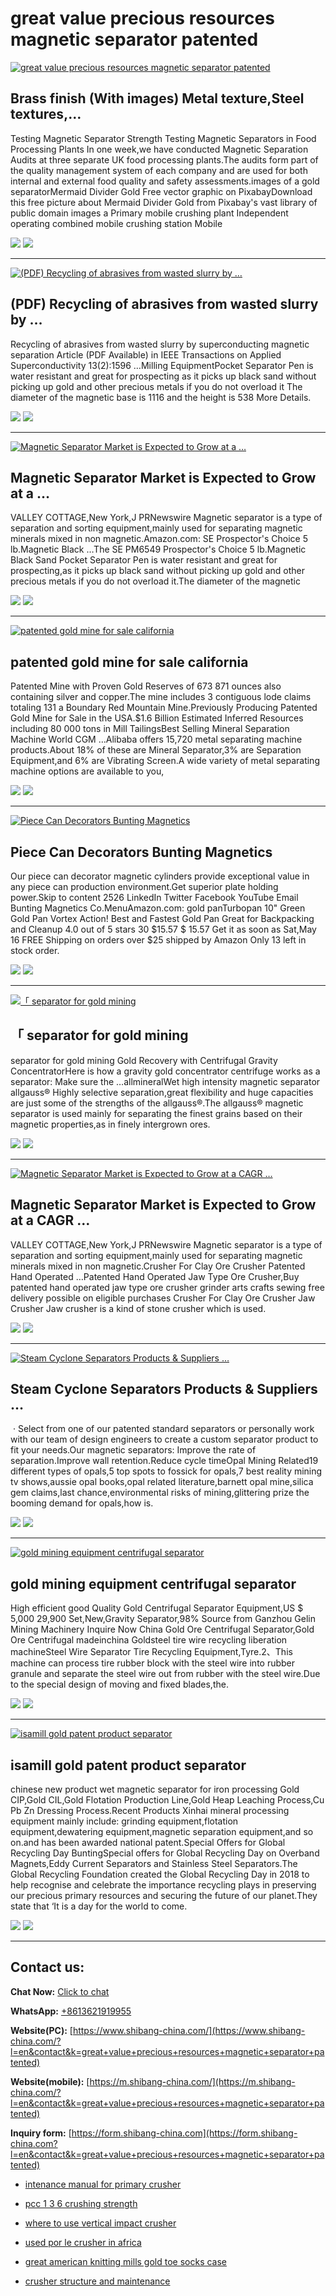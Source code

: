 # great value precious resources magnetic separator patented

<a href="https://swt.shibang-china.com/?l=en&img&k=great+value+precious+resources+magnetic+separator+patented" target="_blank">![great value precious resources magnetic separator patented](http://static.shibang-china.com/all-800x300/580.jpg)</a>

## Brass finish (With images) Metal texture,Steel textures,…
Testing Magnetic Separator Strength Testing Magnetic Separators in Food Processing Plants In one week,we have conducted Magnetic Separation Audits at three separate UK food processing plants.The audits form part of the quality management system of each company and are used for both internal and external food quality and safety assessments.images of a gold separatorMermaid Divider Gold Free vector graphic on PixabayDownload this free picture about Mermaid Divider Gold from Pixabay's vast library of public domain images a Primary mobile crushing plant Independent operating combined mobile crushing station Mobile


<a href="https://whatsapp.shibangsoft.com/WhatsApp.php" target="_blank" title="WhatsApp">![](http://static.shibang-china.com/icon/whatsapp.png)</a> <a href="https://swt.shibang-china.com/?l=en&icon&k=great+value+precious+resources+magnetic+separator+patented" target="_blank">![](http://static.shibang-china.com/icon/chat-en.png)</a>

---

<a href="https://swt.shibang-china.com/?l=en&img&k=great+value+precious+resources+magnetic+separator+patented" target="_blank">![(PDF) Recycling of abrasives from wasted slurry by …](http://static.shibang-china.com/all-800x300/1502.jpg)</a>

## (PDF) Recycling of abrasives from wasted slurry by …
Recycling of abrasives from wasted slurry by superconducting magnetic separation Article (PDF Available) in IEEE Transactions on Applied Superconductivity 13(2):1596 …Milling EquipmentPocket Separator Pen is water resistant and great for prospecting as it picks up black sand without picking up gold and other precious metals if you do not overload it The diameter of the magnetic base is 1116 and the height is 538 More Details.


<a href="https://whatsapp.shibangsoft.com/WhatsApp.php" target="_blank" title="WhatsApp">![](http://static.shibang-china.com/icon/whatsapp.png)</a> <a href="https://swt.shibang-china.com/?l=en&icon&k=great+value+precious+resources+magnetic+separator+patented" target="_blank">![](http://static.shibang-china.com/icon/chat-en.png)</a>

---

<a href="https://swt.shibang-china.com/?l=en&img&k=great+value+precious+resources+magnetic+separator+patented" target="_blank">![Magnetic Separator Market is Expected to Grow at a …](http://static.shibang-china.com/all-800x300/1160.jpg)</a>

## Magnetic Separator Market is Expected to Grow at a …
VALLEY COTTAGE,New York,J PRNewswire  Magnetic separator is a type of separation and sorting equipment,mainly used for separating magnetic minerals mixed in non magnetic.Amazon.com: SE Prospector's Choice 5 lb.Magnetic Black …The SE PM6549 Prospector's Choice 5 lb.Magnetic Black Sand Pocket Separator Pen is water resistant and great for prospecting,as it picks up black sand without picking up gold and other precious metals if you do not overload it.The diameter of the magnetic


<a href="https://whatsapp.shibangsoft.com/WhatsApp.php" target="_blank" title="WhatsApp">![](http://static.shibang-china.com/icon/whatsapp.png)</a> <a href="https://swt.shibang-china.com/?l=en&icon&k=great+value+precious+resources+magnetic+separator+patented" target="_blank">![](http://static.shibang-china.com/icon/chat-en.png)</a>

---

<a href="https://swt.shibang-china.com/?l=en&img&k=great+value+precious+resources+magnetic+separator+patented" target="_blank">![patented gold mine for sale california](http://static.shibang-china.com/all-800x300/155.jpg)</a>

## patented gold mine for sale california
Patented Mine with Proven Gold Reserves of 673 871 ounces also containing silver and copper.The mine includes 3 contiguous lode claims totaling 131 a Boundary Red Mountain Mine.Previously Producing Patented Gold Mine for Sale in the USA.$1.6 Billion Estimated Inferred Resources including 80 000 tons in Mill TailingsBest Selling Mineral Separation Machine World CGM …Alibaba offers 15,720 metal separating machine products.About 18% of these are Mineral Separator,3% are Separation Equipment,and 6% are Vibrating Screen.A wide variety of metal separating machine options are available to you,


<a href="https://whatsapp.shibangsoft.com/WhatsApp.php" target="_blank" title="WhatsApp">![](http://static.shibang-china.com/icon/whatsapp.png)</a> <a href="https://swt.shibang-china.com/?l=en&icon&k=great+value+precious+resources+magnetic+separator+patented" target="_blank">![](http://static.shibang-china.com/icon/chat-en.png)</a>

---

<a href="https://swt.shibang-china.com/?l=en&img&k=great+value+precious+resources+magnetic+separator+patented" target="_blank">![Piece Can Decorators Bunting Magnetics](http://static.shibang-china.com/all-800x300/272.jpg)</a>

## Piece Can Decorators Bunting Magnetics
Our piece can decorator magnetic cylinders provide exceptional value in any piece can production environment.Get superior plate holding power.Skip to content 2526 LinkedIn Twitter Facebook YouTube Email Bunting Magnetics Co.MenuAmazon.com: gold panTurbopan 10&quot; Green Gold Pan Vortex Action! Best and Fastest Gold Pan Great for Backpacking and Cleanup 4.0 out of 5 stars 30 $15.57 $ 15.57 Get it as soon as Sat,May 16 FREE Shipping on orders over $25 shipped by Amazon Only 13 left in stock order.


<a href="https://whatsapp.shibangsoft.com/WhatsApp.php" target="_blank" title="WhatsApp">![](http://static.shibang-china.com/icon/whatsapp.png)</a> <a href="https://swt.shibang-china.com/?l=en&icon&k=great+value+precious+resources+magnetic+separator+patented" target="_blank">![](http://static.shibang-china.com/icon/chat-en.png)</a>

---

<a href="https://swt.shibang-china.com/?l=en&img&k=great+value+precious+resources+magnetic+separator+patented" target="_blank">![「 separator for gold mining](http://static.shibang-china.com/all-800x300/1284.jpg)</a>

## 「 separator for gold mining
separator for gold mining Gold Recovery with Centrifugal Gravity ConcentratorHere is how a gravity gold concentrator centrifuge works as a separator: Make sure the …allmineralWet high intensity magnetic separator allgauss&#174; Highly selective separation,great flexibility and huge capacities are just some of the strengths of the allgauss&#174;.The allgauss&#174; magnetic separator is used mainly for separating the finest grains based on their magnetic properties,as in finely intergrown ores.


<a href="https://whatsapp.shibangsoft.com/WhatsApp.php" target="_blank" title="WhatsApp">![](http://static.shibang-china.com/icon/whatsapp.png)</a> <a href="https://swt.shibang-china.com/?l=en&icon&k=great+value+precious+resources+magnetic+separator+patented" target="_blank">![](http://static.shibang-china.com/icon/chat-en.png)</a>

---

<a href="https://swt.shibang-china.com/?l=en&img&k=great+value+precious+resources+magnetic+separator+patented" target="_blank">![Magnetic Separator Market is Expected to Grow at a CAGR …](http://static.shibang-china.com/all-800x300/698.jpg)</a>

## Magnetic Separator Market is Expected to Grow at a CAGR …
VALLEY COTTAGE,New York,J PRNewswire  Magnetic separator is a type of separation and sorting equipment,mainly used for separating magnetic minerals mixed in non magnetic.Crusher For Clay Ore Crusher Patented Hand Operated …Patented Hand Operated Jaw Type Ore Crusher,Buy patented hand operated jaw type ore crusher grinder arts crafts sewing free delivery possible on eligible purchases Crusher For Clay Ore Crusher Jaw Crusher Jaw crusher is a kind of stone crusher which is used.


<a href="https://whatsapp.shibangsoft.com/WhatsApp.php" target="_blank" title="WhatsApp">![](http://static.shibang-china.com/icon/whatsapp.png)</a> <a href="https://swt.shibang-china.com/?l=en&icon&k=great+value+precious+resources+magnetic+separator+patented" target="_blank">![](http://static.shibang-china.com/icon/chat-en.png)</a>

---

<a href="https://swt.shibang-china.com/?l=en&img&k=great+value+precious+resources+magnetic+separator+patented" target="_blank">![Steam Cyclone Separators Products &amp; Suppliers …](http://static.shibang-china.com/all-800x300/874.jpg)</a>

## Steam Cyclone Separators Products &amp; Suppliers …
&nbsp;&#0183;&#32;Select from one of our patented standard separators or personally work with our team of design engineers to create a custom separator product to fit your needs.Our magnetic separators: Improve the rate of separation.Improve wall retention.Reduce cycle timeOpal Mining Related19 different types of opals,5 top spots to fossick for opals,7 best reality mining tv shows,aussie opal books,opal related literature,barnett opal mine,silica gem claims,last chance,environmental risks of mining,glittering prize the booming demand for opals,how is.


<a href="https://whatsapp.shibangsoft.com/WhatsApp.php" target="_blank" title="WhatsApp">![](http://static.shibang-china.com/icon/whatsapp.png)</a> <a href="https://swt.shibang-china.com/?l=en&icon&k=great+value+precious+resources+magnetic+separator+patented" target="_blank">![](http://static.shibang-china.com/icon/chat-en.png)</a>

---

<a href="https://swt.shibang-china.com/?l=en&img&k=great+value+precious+resources+magnetic+separator+patented" target="_blank">![gold mining equipment centrifugal separator](http://static.shibang-china.com/all-800x300/241.jpg)</a>

## gold mining equipment centrifugal separator
High efficient good Quality Gold Centrifugal Separator Equipment,US $ 5,000 29,900 Set,New,Gravity Separator,98% Source from Ganzhou Gelin Mining Machinery Inquire Now China Gold Ore Centrifugal Separator,Gold Ore Centrifugal madeinchina Goldsteel tire wire recycling liberation machineSteel Wire Separator Tire Recycling Equipment,Tyre.2、This machine can process tire rubber block with the steel wire into rubber granule and separate the steel wire out from rubber with the steel wire.Due to the special design of moving and fixed blades,the.


<a href="https://whatsapp.shibangsoft.com/WhatsApp.php" target="_blank" title="WhatsApp">![](http://static.shibang-china.com/icon/whatsapp.png)</a> <a href="https://swt.shibang-china.com/?l=en&icon&k=great+value+precious+resources+magnetic+separator+patented" target="_blank">![](http://static.shibang-china.com/icon/chat-en.png)</a>

---

<a href="https://swt.shibang-china.com/?l=en&img&k=great+value+precious+resources+magnetic+separator+patented" target="_blank">![isamill gold patent product separator](http://static.shibang-china.com/all-800x300/1060.jpg)</a>

## isamill gold patent product separator
chinese new product wet magnetic separator for iron processing Gold CIP,Gold CIL,Gold Flotation Production Line,Gold Heap Leaching Process,Cu Pb Zn Dressing Process.Recent Products Xinhai mineral processing equipment mainly include: grinding equipment,flotation equipment,dewatering equipment,magnetic separation equipment,and so on.and has been awarded national patent.Special Offers for Global Recycling Day BuntingSpecial offers for Global Recycling Day on Overband Magnets,Eddy Current Separators and Stainless Steel Separators.The Global Recycling Foundation created the Global Recycling Day in 2018 to help recognise and celebrate the importance recycling plays in preserving our precious primary resources and securing the future of our planet.They state that ‘It is a day for the world to come.


<a href="https://whatsapp.shibangsoft.com/WhatsApp.php" target="_blank" title="WhatsApp">![](http://static.shibang-china.com/icon/whatsapp.png)</a> <a href="https://swt.shibang-china.com/?l=en&icon&k=great+value+precious+resources+magnetic+separator+patented" target="_blank">![](http://static.shibang-china.com/icon/chat-en.png)</a>

---
## Contact us:

**Chat Now:** [Click to chat](https://swt.shibang-china.com?l=en&contact&k=great+value+precious+resources+magnetic+separator+patented)

**WhatsApp:**  [+8613621919955](https://whatsapp.shibangsoft.com/WhatsApp.php)

**Website(PC):** [https://www.shibang-china.com/](https://www.shibang-china.com/?l=en&contact&k=great+value+precious+resources+magnetic+separator+patented)

**Website(mobile):** [https://m.shibang-china.com/](https://m.shibang-china.com/?l=en&contact&k=great+value+precious+resources+magnetic+separator+patented)

**Inquiry form:** [https://form.shibang-china.com](https://form.shibang-china.com?l=en&contact&k=great+value+precious+resources+magnetic+separator+patented)

* [intenance manual for primary crusher](../170/intenance%20manual%20for%20primary%20crusher.md)

* [pcc 1 3 6 crushing strength](../169/pcc%201%203%206%20crushing%20strength.md)

* [where to use vertical impact crusher](../168/where%20to%20use%20vertical%20impact%20crusher.md)

* [used por le crusher in africa](../162/used%20por%20le%20crusher%20in%20africa.md)

* [great american knitting mills gold toe socks case](../161/great%20american%20knitting%20mills%20gold%20toe%20socks%20case.md)

* [crusher structure and maintenance](../169/crusher%20structure%20and%20maintenance.md)